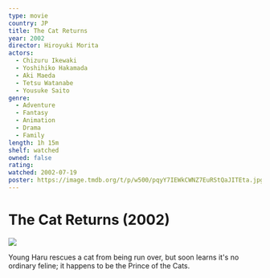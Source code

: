 ```yaml
---
type: movie
country: JP
title: The Cat Returns
year: 2002
director: Hiroyuki Morita
actors:
  - Chizuru Ikewaki
  - Yoshihiko Hakamada
  - Aki Maeda
  - Tetsu Watanabe
  - Yousuke Saito
genre:
  - Adventure
  - Fantasy
  - Animation
  - Drama
  - Family
length: 1h 15m
shelf: watched
owned: false
rating:
watched: 2002-07-19
poster: https://image.tmdb.org/t/p/w500/pqyY7IEWkCWNZ7EuRStQaJITEta.jpg
---
```


# The Cat Returns (2002)

![](https://image.tmdb.org/t/p/w500/pqyY7IEWkCWNZ7EuRStQaJITEta.jpg)

Young Haru rescues a cat from being run over, but soon learns it's no ordinary feline; it happens to be the Prince of the Cats.